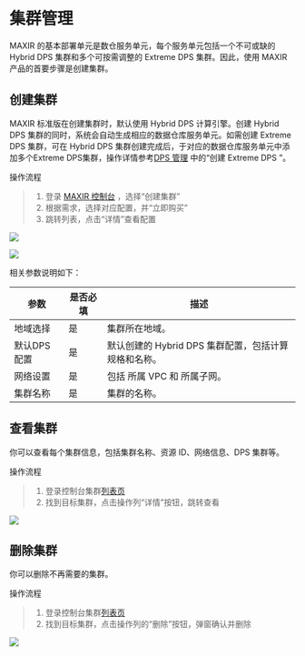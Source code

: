 
# 集群管理

MAXIR 的基本部署单元是数仓服务单元，每个服务单元包括一个不可或缺的 Hybrid DPS 集群和多个可按需调整的 Extreme DPS 集群。因此，使用 MAXIR 产品的首要步骤是创建集群。


## 创建集群

MAXIR 标准版在创建集群时，默认使用 Hybrid DPS 计算引擎。创建 Hybrid DPS 集群的同时，系统会自动生成相应的数据仓库服务单元。如需创建 Extreme DPS 集群，可在 Hybrid DPS 集群创建完成后，于对应的数据仓库服务单元中添加多个Extreme DPS集群，操作详情参考[DPS 管理](/maxir/guides/dw-service-units/manage-dw-service-units#创建数仓服务单元) 中的“创建 Extreme DPS ”。

操作流程
>1. 登录 [MAXIR 控制台](https://console.ucloud.cn/maxir/standard) ，选择“创建集群”
>2. 根据需求，选择对应配置，并“立即购买”
>3. 跳转列表，点击“详情”查看配置

![](https://cdn.nlark.com/yuque/0/2024/png/29571810/1727528756951-5ed87cec-43cd-480c-a722-757b91b02e27.png)

![](https://cdn.nlark.com/yuque/0/2024/png/29571810/1727528756931-a892dae3-0026-4c1f-b29b-e6e0ed29fe76.png)

相关参数说明如下：

| 参数 | 是否必填 | 描述 |
| --- | --- | --- |
| 地域选择 | 是 | 集群所在地域。 |
| 默认DPS配置 | 是 | 默认创建的 Hybrid DPS 集群配置，包括计算规格和名称。 |
| 网络设置 | 是 | 包括 所属 VPC 和 所属子网。 |
| 集群名称 | 是 | 集群的名称。 |


## 查看集群
你可以查看每个集群信息，包括集群名称、资源 ID、网络信息、DPS 集群等。

操作流程
>1. 登录控制台集群[列表页](https://console.ucloud.cn/maxir/standard)
>2. 找到目标集群，点击操作列“详情”按钮，跳转查看

![](https://cdn.nlark.com/yuque/0/2024/png/29571810/1727528756931-ad046c7e-61bd-4daa-88b9-6cb4dbfb84e4.png)


## 删除集群
你可以删除不再需要的集群。

操作流程
>1. 登录控制台集群[列表页](https://console.ucloud.cn/maxir/standard)
>2. 找到目标集群，点击操作列的“删除”按钮，弹窗确认并删除

![](https://cdn.nlark.com/yuque/0/2024/png/29571810/1727528759445-6f49819d-6515-4958-a38f-b1f7c502cd28.png)




